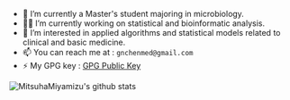 
- :microscope: I’m currently a Master's student majoring in microbiology.
- :man_scientist: I’m currently working on statistical and bioinformatic analysis.
- 🤔 I’m interested in applied algorithms and statistical models related to clinical and basic medicine.
- 📫 You can reach me at : ```gnchenmed@gmail.com```
- ⚡ My GPG key : [GPG Public Key](https://github.com/MitsuhaMiyamizu.gpg)

![MitsuhaMiyamizu's github stats](https://github-readme-stats.vercel.app/api?username=mitsuhamiyamizu&show_icons=true&bg_color=fff&title_color=00557f&text_color=81736d&hide_border=true&icon_color=216e39)
